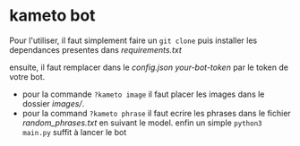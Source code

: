 # kameto bot

Pour l'utiliser, il faut simplement faire un ` git clone ` puis installer les dependances presentes dans *requirements.txt*

ensuite, il faut remplacer dans le *config.json* *your-bot-token* par le token de votre bot.
+ pour la commande `?kameto image` il faut placer les images dans le dossier *images/*.
+ pour la command `?kameto phrase` il faut ecrire les phrases dans le fichier *random_phrases.txt* en suivant le model. 
enfin un simple `python3 main.py` suffit à lancer le bot
